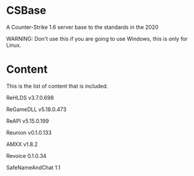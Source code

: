 # CSBase
A Counter-Strike 1.6 server base to the standards in the 2020

WARNING: Don't use this if you are going to use Windows, this is only for Linux.

# Content
This is the list of content that is included.

ReHLDS v3.7.0.698

ReGameDLL v5.18.0.473

ReAPI v5.15.0.199

Reunion v0.1.0.133

AMXX v1.8.2

Revoice 0.1.0.34

SafeNameAndChat 1.1
